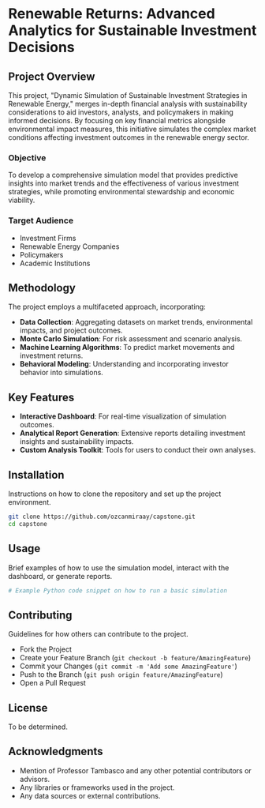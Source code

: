 # Renewable Returns: Advanced Analytics for Sustainable Investment Decisions

## Project Overview
This project, "Dynamic Simulation of Sustainable Investment Strategies in Renewable Energy," merges in-depth financial analysis with sustainability considerations to aid investors, analysts, and policymakers in making informed decisions. By focusing on key financial metrics alongside environmental impact measures, this initiative simulates the complex market conditions affecting investment outcomes in the renewable energy sector.

### Objective
To develop a comprehensive simulation model that provides predictive insights into market trends and the effectiveness of various investment strategies, while promoting environmental stewardship and economic viability.

### Target Audience
- Investment Firms
- Renewable Energy Companies
- Policymakers
- Academic Institutions

## Methodology
The project employs a multifaceted approach, incorporating:
- **Data Collection**: Aggregating datasets on market trends, environmental impacts, and project outcomes.
- **Monte Carlo Simulation**: For risk assessment and scenario analysis.
- **Machine Learning Algorithms**: To predict market movements and investment returns.
- **Behavioral Modeling**: Understanding and incorporating investor behavior into simulations.

## Key Features
- **Interactive Dashboard**: For real-time visualization of simulation outcomes.
- **Analytical Report Generation**: Extensive reports detailing investment insights and sustainability impacts.
- **Custom Analysis Toolkit**: Tools for users to conduct their own analyses.

## Installation

Instructions on how to clone the repository and set up the project environment.

```bash
git clone https://github.com/ozcanmiraay/capstone.git
cd capstone
```

## Usage

Brief examples of how to use the simulation model, interact with the dashboard, or generate reports.

```python
# Example Python code snippet on how to run a basic simulation
```

## Contributing

Guidelines for how others can contribute to the project.

- Fork the Project
- Create your Feature Branch (`git checkout -b feature/AmazingFeature`)
- Commit your Changes (`git commit -m 'Add some AmazingFeature'`)
- Push to the Branch (`git push origin feature/AmazingFeature`)
- Open a Pull Request

## License

To be determined. 

## Acknowledgments

- Mention of Professor Tambasco and any other potential contributors or advisors.
- Any libraries or frameworks used in the project.
- Any data sources or external contributions.
